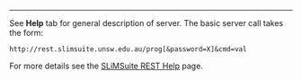 ---

See **Help** tab for general description of server. The basic server call takes the form:

    http://rest.slimsuite.unsw.edu.au/prog[&password=X]&cmd=val
    
For more details see the [SLiMSuite REST Help](http://rest.slimsuite.unsw.edu.au/help) page.
